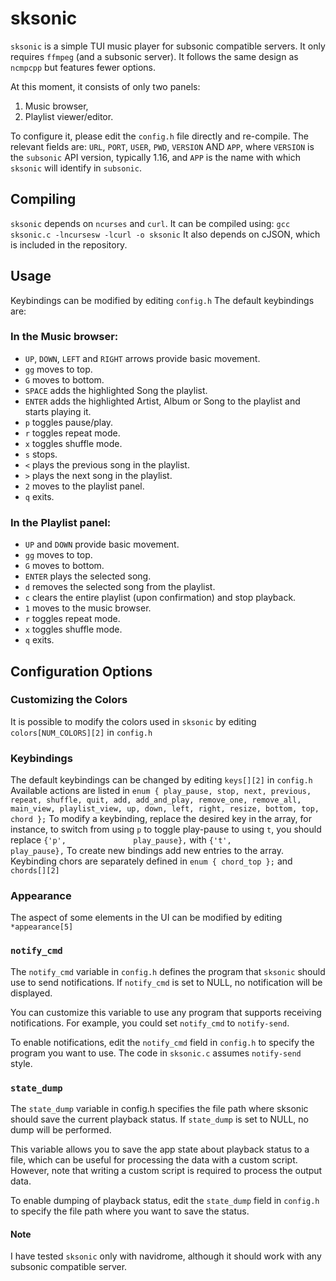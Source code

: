 # sksonic

`sksonic` is a simple TUI music player for subsonic compatible servers.
It only requires `ffmpeg` (and a subsonic server).
It follows the same design as `ncmpcpp` but features fewer options.

At this moment, it consists of only two panels:
1. Music browser,
2. Playlist viewer/editor.

To configure it, please edit the `config.h` file directly and re-compile.
The relevant fields are:
`URL`, `PORT`, `USER`, `PWD`, `VERSION` AND `APP`, where `VERSION` is the `subsonic` API version, typically 1.16, and `APP` is the name with which `sksonic` will identify in `subsonic`.

## Compiling
`sksonic` depends on `ncurses` and `curl`.
It can be compiled using: `gcc sksonic.c -lncursesw -lcurl -o sksonic`
It also depends on cJSON, which is included in the repository.

## Usage
Keybindings can be modified by editing `config.h`
The default keybindings are:
### In the Music browser:
- `UP`, `DOWN`, `LEFT` and `RIGHT` arrows provide basic movement.
- `gg` moves to top.
- `G` moves to bottom.
- `SPACE` adds the highlighted Song the playlist.
- `ENTER` adds the highlighted Artist, Album or Song to the playlist and starts playing it.
- `p` toggles pause/play.
- `r` toggles repeat mode.
- `x` toggles shuffle mode.
- `s` stops.
- `<` plays the previous song in the playlist.
- `>` plays the next song in the playlist.
- `2` moves to the playlist panel.
- `q` exits.

### In the Playlist panel:
- `UP` and `DOWN` provide basic movement.
- `gg` moves to top.
- `G` moves to bottom.
- `ENTER` plays the selected song.
- `d` removes the selected song from the playlist.
- `c` clears the entire playlist (upon confirmation) and stop playback.
- `1` moves to the music browser.
- `r` toggles repeat mode.
- `x` toggles shuffle mode.
- `q` exits.

## Configuration Options

### Customizing the Colors
It is possible to modify the colors used in `sksonic` by editing `colors[NUM_COLORS][2]` in `config.h`

### Keybindings
The default keybindings can be changed by editing `keys[][2]` in `config.h`
Available actions are listed in `enum { play_pause, stop, next, previous, repeat, shuffle, quit, add, add_and_play, remove_one, remove_all, main_view, playlist_view, up, down, left, right, resize, bottom, top, chord };`
To modify a keybinding, replace the desired key in the array, for instance, to switch from using `p` to toggle play-pause to using `t`,
you should replace `{'p',               play_pause},` with `{'t',               play_pause},`
To create new bindings add new entries to the array.
Keybinding chors are separately defined in `enum { chord_top };` and `chords[][2]`

### Appearance
The aspect of some elements in the UI can be modified by editing `*appearance[5]`

### `notify_cmd`
The `notify_cmd` variable in `config.h` defines the program that `sksonic` should use to send notifications.
If `notify_cmd` is set to NULL, no notification will be displayed.

You can customize this variable to use any program that supports receiving notifications.
For example, you could set `notify_cmd` to `notify-send`.

To enable notifications, edit the `notify_cmd` field in `config.h` to specify the program you want to use.
The code in `sksonic.c` assumes `notify-send` style.

### `state_dump`
The `state_dump` variable in config.h specifies the file path where sksonic should save the current playback status.
If `state_dump` is set to NULL, no dump will be performed.

This variable allows you to save the app state about playback status to a file, which can be useful for processing the data with a custom script.
However, note that writing a custom script is required to process the output data.

To enable dumping of playback status, edit the `state_dump` field in `config.h` to specify the file path where you want to save the status.

#### Note
I have tested `sksonic` only with navidrome, although it should work with any subsonic compatible server.
